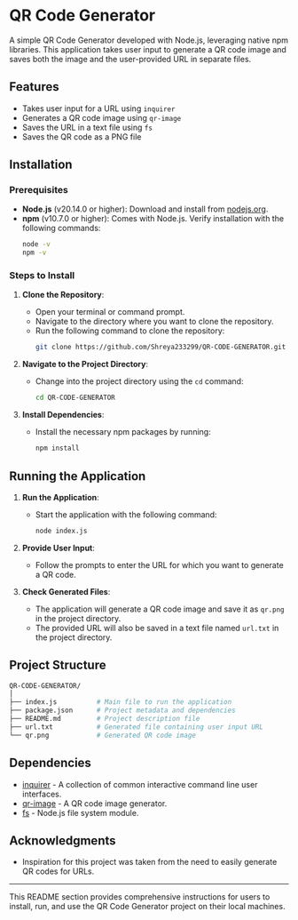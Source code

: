 # QR Code Generator

A simple QR Code Generator developed with Node.js, leveraging native npm libraries. This application takes user input to generate a QR code image and saves both the image and the user-provided URL in separate files.

## Features

- Takes user input for a URL using `inquirer`
- Generates a QR code image using `qr-image`
- Saves the URL in a text file using `fs`
- Saves the QR code as a PNG file

## Installation

### Prerequisites

- **Node.js** (v20.14.0 or higher): Download and install from [nodejs.org](https://nodejs.org/).
- **npm** (v10.7.0 or higher): Comes with Node.js. Verify installation with the following commands:
    ```sh
    node -v
    npm -v
    ```

### Steps to Install

1. **Clone the Repository**:
    - Open your terminal or command prompt.
    - Navigate to the directory where you want to clone the repository.
    - Run the following command to clone the repository:
        ```sh
        git clone https://github.com/Shreya233299/QR-CODE-GENERATOR.git
        ```

2. **Navigate to the Project Directory**:
    - Change into the project directory using the `cd` command:
        ```sh
        cd QR-CODE-GENERATOR
        ```

3. **Install Dependencies**:
    - Install the necessary npm packages by running:
        ```sh
        npm install
        ```

## Running the Application

1. **Run the Application**:
    - Start the application with the following command:
        ```sh
        node index.js
        ```

2. **Provide User Input**:
    - Follow the prompts to enter the URL for which you want to generate a QR code.

3. **Check Generated Files**:
    - The application will generate a QR code image and save it as `qr.png` in the project directory.
    - The provided URL will also be saved in a text file named `url.txt` in the project directory.

## Project Structure

```sh
QR-CODE-GENERATOR/
│
├── index.js          # Main file to run the application
├── package.json      # Project metadata and dependencies
├── README.md         # Project description file
├── url.txt           # Generated file containing user input URL
└── qr.png            # Generated QR code image
```

## Dependencies

- [inquirer](https://www.npmjs.com/package/inquirer) - A collection of common interactive command line user interfaces.
- [qr-image](https://www.npmjs.com/package/qr-image) - A QR code image generator.
- [fs](https://nodejs.org/api/fs.html) - Node.js file system module.

## Acknowledgments

- Inspiration for this project was taken from the need to easily generate QR codes for URLs.

---

This README section provides comprehensive instructions for users to install, run, and use the QR Code Generator project on their local machines.

